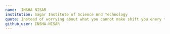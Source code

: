 ```yaml
---
name:  INSHA NISAR
institution: Sagar Institute of Science And Technology
quote: Instead of worrying about what you cannot make shift you enery to what you can create.....
github_user: INSHA-NISAR
---
```


